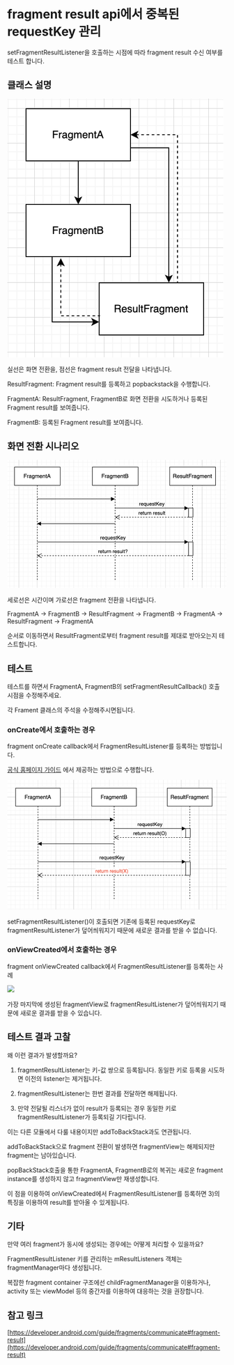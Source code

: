 # fragment result api에서 중복된 requestKey 관리

setFragmentResultListener을 호출하는 시점에 따라 fragment result 수신 여부를 테스트 합니다.

## 클래스 설명

<img src="images/classGraph.png"/>

실선은 화면 전환을, 점선은 fragment result 전달을 나타냅니다.

ResultFragment:
Fragment result를 등록하고 popbackstack을 수행합니다.

FragmentA:
ResultFragment, FragmentB로 화면 전환을 시도하거나 등록된 Fragment result를 보여줍니다.

FragmentB:
등록된 Fragment result를 보여줍니다.

## 화면 전환 시나리오 
<img src="images/graph2.png"/>

세로선은 시간이며 가로선은 fragment 전환을 나타냅니다.

FragmentA -> FragmentB -> ResultFragment -> FragmentB -> FragmentA -> ResultFragment -> FragmentA

순서로 이동하면서 ResultFragment로부터 fragment result를 제대로 받아오는지 테스트합니다.


## 테스트

테스트를 하면서 FragmentA, FragmentB의 setFragmentResultCallback() 호출 시점을 수정해주세요.

각 Frament 클래스의 주석을 수정해주시면됩니다.


### onCreate에서 호출하는 경우

fragment onCreate callback에서 FragmentResultListener를 등록하는 방법입니다.

[공식 홈페이지 가이드](https://developer.android.com/guide/fragments/communicate#pass-between-fragments)
에서 제공하는 방법으로 수행합니다.

<img src="images/graph3.png"/>

setFragmentResultListener()이 호출되면 기존에 등록된 requestKey로 fragmentResultListener가 덮어씌워지기 때문에 새로운 결과를 받을
수 없습니다.

### onViewCreated에서 호출하는 경우

fragment onViewCreated callback에서 FragmentResultListener를 등록하는 사례

<img src="imges/graph4.png"/>

가장 마지막에 생성된 fragmentView로 fragmentResultListener가 덮어씌워지기 때문에 새로운 결과를 받을 수 있습니다.

## 테스트 결과 고찰

왜 이런 결과가 발생할까요?

1) fragmentResultListener는 키-값 쌍으로 등록됩니다. 동일한 키로 등록을 시도하면 이전의 listener는 제거됩니다.

2) fragmentResultListener는 한번 결과를 전달하면 해제됩니다. 

3) 만약 전달될 리스너가 없이 result가 등록되는 경우 동일한 키로 fragmentResultListener가 등록되길 기다립니다.

이는 다른 모듈에서 다룰 내용이지만 addToBackStack과도 연관됩니다.

addToBackStack으로 fragment 전환이 발생하면 fragmentView는 해제되지만 fragment는 남아있습니다.  

popBackStack호출을 통한 FragmentA, FragmentB로의 복귀는 새로운 fragment instance를 생성하지 않고 fragmentView만 재생성합니다. 

이 점을 이용하여 onViewCreated에서 FragmentResultListener를 등록하면 3)의 특징을 이용하여 result를 받아올 수 있게됩니다.


## 기타

만약 여러 fragment가 동시에 생성되는 경우에는 어떻게 처리할 수 있을까요?

FragmentResultListener 키를 관리하는 mResultListeners 객체는 fragmentManager마다 생성됩니다.

복잡한 fragment container 구조에선 childFragmentManager을 이용하거나, activity 또는 viewModel 등의 중간자를 이용하여 대응하는 것을
권장합니다.


## 참고 링크

[https://developer.android.com/guide/fragments/communicate#fragment-result](https://developer.android.com/guide/fragments/communicate#fragment-result)